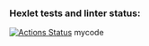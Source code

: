 ### Hexlet tests and linter status:
[![Actions Status](https://github.com/IlySocolov/frontend-project-44/workflows/hexlet-check/badge.svg)](https://github.com/IlySocolov/frontend-project-44/actions)
mycode
